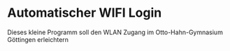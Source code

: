 # Automatischer WIFI Login

Dieses kleine Programm soll den WLAN Zugang im Otto-Hahn-Gymnasium Göttingen erleichtern
